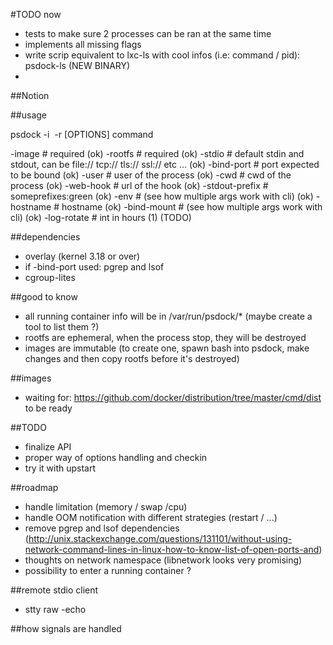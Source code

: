 

#TODO now
- tests to make sure 2 processes can be ran at the same time
- implements all missing flags
- write scrip equivalent to lxc-ls with cool infos (i.e: command / pid): psdock-ls (NEW BINARY)
-

##Notion

##usage

psdock -i <image> -r <rootfs> [OPTIONS] command

-image            # required (ok)
-rootfs           # required (ok)
-stdio            # default stdin and stdout, can be file:// tcp:// tls:// ssl:// etc ... (ok)
-bind-port        # port expected to be bound (ok)
-user             # user of the process (ok)
-cwd              # cwd of the process (ok)
-web-hook         # url of the hook (ok)
-stdout-prefix    # someprefixes:green (ok)
-env              # (see how multiple args work with cli) (ok)
-hostname         # hostname (ok)
-bind-mount       # (see how multiple args work with cli) (ok)
-log-rotate       # int in hours (1) (TODO)

##dependencies

- overlay (kernel 3.18 or over)
- if -bind-port used: pgrep and lsof
- cgroup-lites

##good to know

- all running container info will be in /var/run/psdock/* (maybe create a tool to list them ?)
- rootfs are ephemeral, when the process stop, they will be destroyed
- images are immutable (to create one, spawn bash into psdock, make changes and then copy rootfs before it's destroyed)

##images

- waiting for: https://github.com/docker/distribution/tree/master/cmd/dist to be ready

##TODO

- finalize API
- proper way of options handling and checkin
- try it with upstart

##roadmap

- handle limitation (memory / swap /cpu)
- handle OOM notification with different strategies (restart / ...)
- remove pgrep and lsof dependencies (http://unix.stackexchange.com/questions/131101/without-using-network-command-lines-in-linux-how-to-know-list-of-open-ports-and)
- thoughts on network namespace (libnetwork looks very promising)
- possibility to enter a running container ?


##remote stdio client

- stty raw -echo

##how signals are handled
